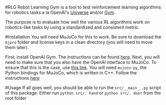 #RLG
Robot Learning Gym is a tool to test reinforcement learning algorithms for robotics tasks a la OpenAI's [Universe](https://universe.openai.com/) and/or [Gym](https://gym.openai.com).

The purpose is to evaluate how well the various RL algorithms work on robotics-like tasks by using a standardized and consistent metric.

#Installation
You will need MuJoCo for this to work. Be sure to download the `mjpro` folder and license keys in a clean directory (you will need to move them later).

First, install OpenAI Gym. The instructions can be found [here](https://github.com/openai/gym#installation).
Next, you will need to make sure that you also have the OpenAI interface to MuJoCo. To ensure that this is the case, use [this link](https://github.com/openai/gym#mujoco).
You will need `mujoco-py`, the Python bindings for MuJoCo, which is written in C++. Follow the instructions [here](https://github.com/openai/mujoco-py#obtaining-the-binaries-and-license-key)

#Usage
If all goes well, you should be able to run the `src/__main__.py` script of this package.
Either run `python src/. hand` or `python src/. door` from the root folder
